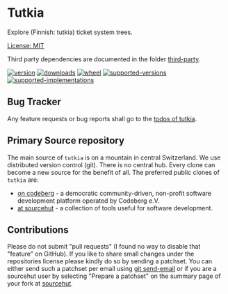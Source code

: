 # Tutkia

Explore (Finnish: tutkia) ticket system trees.

[License: MIT](https://git.sr.ht/~sthagen/tutkia/tree/default/item/LICENSE)

Third party dependencies are documented in the folder [third-party](docs/third-party/README.md).

[![version](https://img.shields.io/pypi/v/tutkia.svg?style=flat)](https://pypi.python.org/pypi/tutkia/)
[![downloads](https://pepy.tech/badge/tutkia/month)](https://pepy.tech/project/tutkia)
[![wheel](https://img.shields.io/pypi/wheel/tutkia.svg?style=flat)](https://pypi.python.org/pypi/tutkia/)
[![supported-versions](https://img.shields.io/pypi/pyversions/tutkia.svg?style=flat)](https://pypi.python.org/pypi/tutkia/)
[![supported-implementations](https://img.shields.io/pypi/implementation/tutkia.svg?style=flat)](https://pypi.python.org/pypi/tutkia/)

## Bug Tracker

Any feature requests or bug reports shall go to the [todos of tutkia](https://todo.sr.ht/~sthagen/tutkia).

## Primary Source repository

The main source of `tutkia` is on a mountain in central Switzerland.
We use distributed version control (git).
There is no central hub.
Every clone can become a new source for the benefit of all.
The preferred public clones of `tutkia` are:

* [on codeberg](https://codeberg.org/sthagen/tutkia) - a democratic community-driven, non-profit software development platform operated by Codeberg e.V.
* [at sourcehut](https://git.sr.ht/~sthagen/tutkia) - a collection of tools useful for software development.

## Contributions

Please do not submit "pull requests" (I found no way to disable that "feature" on GitHub).
If you like to share small changes under the repositories license please kindly do so by sending a patchset.
You can either send such a patchset per email using [git send-email](https://git-send-email.io) or 
if you are a sourcehut user by selecting "Prepare a patchset" on the summary page of your fork at [sourcehut](https://git.sr.ht/).
